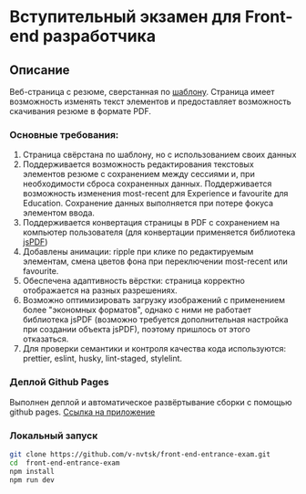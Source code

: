 # Вступительный экзамен для Front-end разработчика

## Описание

Веб-страница с резюме, сверстанная по [шаблону](<https://www.figma.com/design/9PnzIW4Klbo5ULPRLj6mvv/exam-cv-(Copy)?node-id=0-1&t=IB3hc9OwNkNmWXIZ-0>). Страница имеет возможность изменять текст элементов и предоставляет возможность скачивания резюме в формате PDF.

### Основные требования:

1. Страница свёрстана по шаблону, но с использованием своих данных
2. Поддерживается возможность редактирования текстовых элементов резюме с сохранением между сессиями и, при необходимости сброса сохраненных данных. Поддерживается возможность изменения most-recent для Experience и favourite для Education. Сохранение данных выполняется при потере фокуса элементом ввода.
3. Поддерживается конвертация страницы в PDF с сохранением на компьютер пользователя (для конвертации применяется библиотека [jsPDF](https://www.npmjs.com/package/jspdf))
4. Добавлены анимации: ripple при клике по редактируемым элементам, смена цветов фона при переключении most-recent или favourite.
5. Обеспечена адаптивность вёрстки: страница корректно отображается на разных разрешениях.
6. Возможно оптимизировать загрузку изображений с применением более "экономных форматов", однако с ними не работает библиотека jsPDF (возможно требуется дополнительная настройка при создании объекта jsPDF), поэтому пришлось от этого отказаться.
7. Для проверки семантики и контроля качества кода используются: prettier, eslint, husky, lint-staged, stylelint.

### Деплой Github Pages

Выполнен деплой и автоматическое развёртывание сборки с помощью github pages.
[Ссылка на приложение](https://v-nvtsk.github.io/front-end-entrance-exam/)

### Локальный запуск

```sh
git clone https://github.com/v-nvtsk/front-end-entrance-exam.git
cd  front-end-entrance-exam
npm install
npm run dev
```
